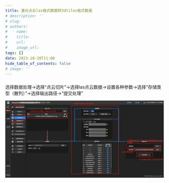 ```yaml
---
title: 激光点云las格式数据转3dtiles格式数据
# description: ''
# slug:
# authors:
#  - name:
#    title:
#    url:
#    image_url:
tags: []
date: 2023-10-20T11:00
hide_table_of_contents: false
# image: ''
---
```


###

选择数据处理→选择“点云切片”→选择las点云数据→设置各种参数→选择“存储类型（散列）”→选择输出路径→“提交处理”


![Alt text](20001/1.png)
